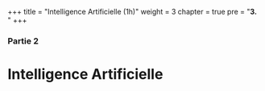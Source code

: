 +++
title = "Intelligence Artificielle (1h)"
weight = 3
chapter = true
pre = "<b>3. </b>"
+++

### Partie 2

# Intelligence Artificielle

